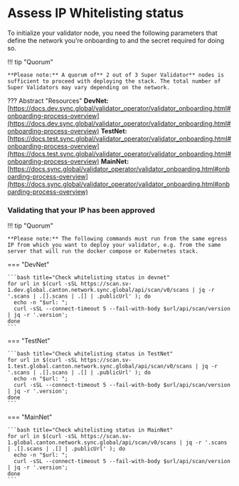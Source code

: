 # Assess IP Whitelisting status

To initialize your validator node, you need the following parameters that define the network you’re onboarding to and the secret required for doing so.

!!! tip "Quorum"

    **Please note:** A quorum of** 2 out of 3 Super Validator** nodes is sufficient to proceed with deploying the stack. The total number of Super Validators may vary depending on the network.

??? Abstract "Resources"
    **DevNet:** [https://docs.dev.sync.global/validator_operator/validator_onboarding.html#onboarding-process-overview](https://docs.dev.sync.global/validator_operator/validator_onboarding.html#onboarding-process-overview)
    **TestNet:** [https://docs.test.sync.global/validator_operator/validator_onboarding.html#onboarding-process-overview](https://docs.test.sync.global/validator_operator/validator_onboarding.html#onboarding-process-overview)
    **MainNet:** [https://docs.sync.global/validator_operator/validator_onboarding.html#onboarding-process-overview](https://docs.sync.global/validator_operator/validator_onboarding.html#onboarding-process-overview)

### Validating that your IP has been approved

!!! tip "Quorum"

    **Please note:** The following commands must run from the same egress IP from which you want to deploy your validator, e.g. from the same server that will run the docker compose or Kubernetes stack.

=== "DevNet"

    ```bash title="Check whitelisting status in devnet"
    for url in $(curl -sSL https://scan.sv-1.dev.global.canton.network.sync.global/api/scan/v0/scans | jq -r '.scans | .[].scans | .[] | .publicUrl' ); do
      echo -n "$url: ";
      curl -sSL --connect-timeout 5 --fail-with-body $url/api/scan/version | jq -r '.version';
    done
    ```

=== "TestNet"

    ```bash title="Check whitelisting status in TestNet"
    for url in $(curl -sSL https://scan.sv-1.test.global.canton.network.sync.global/api/scan/v0/scans | jq -r '.scans | .[].scans | .[] | .publicUrl' ); do
      echo -n "$url: ";
      curl -sSL --connect-timeout 5 --fail-with-body $url/api/scan/version | jq -r '.version';
    done
    ```

=== "MainNet"

    ```bash title="Check whitelisting status in MainNet"
    for url in $(curl -sSL https://scan.sv-1.global.canton.network.sync.global/api/scan/v0/scans | jq -r '.scans | .[].scans | .[] | .publicUrl' ); do
      echo -n "$url: ";
      curl -sSL --connect-timeout 5 --fail-with-body $url/api/scan/version | jq -r '.version';
    done
    ```